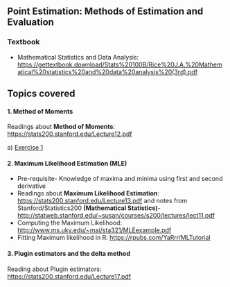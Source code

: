 ## Point Estimation: Methods of Estimation and Evaluation

### Textbook 
* Mathematical Statistics and Data Analysis: https://gettextbook.download/Stats%20100B/Rice%20J.A.%20Mathematical%20statistics%20and%20data%20analysis%20(3rd).pdf

## Topics covered 
#### 1. Method of Moments
Readings about **Method of Moments**: https://stats200.stanford.edu/Lecture12.pdf

a) [Exercise 1](http://www.utdallas.edu/~mbaron/3341/Practice11.pdf)

#### 2. Maximum Likelihood Estimation (MLE)
* Pre-requisite- Knowledge of maxima and minima using first and second derivative
* Readings about **Maximum Likelihood Estimation**: https://stats200.stanford.edu/Lecture13.pdf and notes from Stanford/Statistics200 **(Mathematical Statistics)**- http://statweb.stanford.edu/~susan/courses/s200/lectures/lect11.pdf
* Computing the Maximum Likelihood: http://www.ms.uky.edu/~mai/sta321/MLEexample.pdf
* Fitting Maximum likelihood in R: https://rpubs.com/YaRrr/MLTutorial

#### 3. Plugin estimators and the delta method
Reading about Plugin estimators: https://stats200.stanford.edu/Lecture17.pdf
